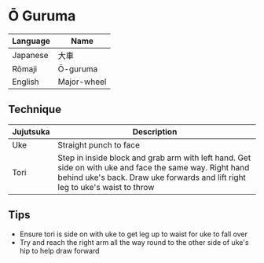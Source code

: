 # Ō Guruma

Language | Name
-|--
Japanese | 大車
Rōmaji | Ō-guruma
English | Major-wheel

## Technique
Jujutsuka | Description
-|-
Uke | Straight punch to face
Tori | Step in inside block and grab arm with left hand. Get side on with uke and face the same way. Right hand behind uke's back. Draw uke forwards and lift right leg to uke's waist to throw  

## Tips
* Ensure tori is side on with uke to get leg up to waist for uke to fall over
* Try and reach the right arm all the way round to the other side of uke's hip to help draw forward



